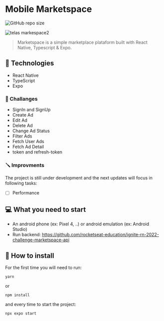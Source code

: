 # Mobile Marketspace
![GitHub repo size](https://img.shields.io/github/repo-size/BigLeoo/mobile-marketspace?style=for-the-badge)

![telas markespace2](https://github.com/BigLeoo/mobile-marketspace/assets/97001094/cdd29f14-adbf-44a0-a41b-499e713976f4)

> Marketspace is a simple marketplace plataform built with React Native, Typescript & Expo. 

## 🧩 Technologies

- React Native
- TypeScript
- Expo

### 🧨 Challanges

- SignIn and SignUp
- Create Ad
- Edit Ad
- Delete Ad
- Change Ad Status
- Filter Ads
- Fetch User Ads
- Fetch Ad Detail
- token and refresh-token

### 🪛 Improvments

The project is still under development and the next updates will focus in following tasks:

- [ ] Performance

## 💻 What you need to start

- An android phone (ex: Pixel 4, ..) or android emulation (ex: Android Studio)
- Run backend: https://github.com/rocketseat-education/ignite-rn-2022-challenge-marketspace-api

## 🚀 How to install

For the first time you will need to run:
```
yarn
```

or

```
npm install
```

and every time to start the project:

```
npx expo start
```
